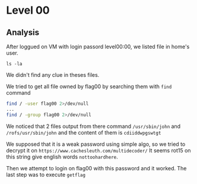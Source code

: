 # Level 00

## Analysis

After loggued on VM with login passord level00:00, we listed file in home's user.

`ls -la`

We didn't find any clue in theses files.

We tried to get all file owned by flag00 by searching them with `find` command

```sh
find / -user flag00 2>/dev/null
...
find / -group flag00 2>/dev/null
```
We noticed that 2 files output from there command `/usr/sbin/john` and `/rofs/usr/sbin/john` and the content of them is `cdiiddwpgswtgt`

We supposed that it is a weak password using simple algo, so we tried to decrypt it on `https://www.cachesleuth.com/multidecoder/`
It seems rot15 on this string give english words `nottoohardhere`.

Then we attempt to login on flag00 with this password and it worked. The last step was to execute `getflag`
